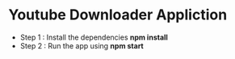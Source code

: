 # Youtube Downloader Appliction
* Step 1 : Install the dependencies **npm install**
* Step 2 : Run the app using **npm start**
